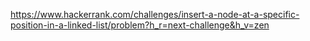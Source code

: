 https://www.hackerrank.com/challenges/insert-a-node-at-a-specific-position-in-a-linked-list/problem?h_r=next-challenge&h_v=zen